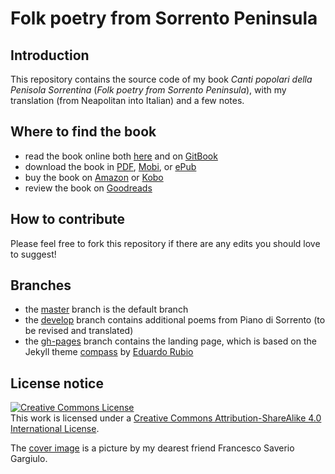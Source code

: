 # Folk poetry from Sorrento Peninsula

## Introduction

This repository contains the source code of my book _Canti popolari della Penisola Sorrentina_ (_Folk poetry from Sorrento Peninsula_), with my translation (from Neapolitan into Italian) and a few notes.

## Where to find the book

* read the book online both [here](manuscript/SUMMARY.md) and on [GitBook](https://robertoreale.gitbooks.io/sorrento)
* download the book in [PDF](https://www.gitbook.com/download/pdf/book/robertoreale/sorrento), [Mobi](https://www.gitbook.com/download/mobi/book/robertoreale/sorrento), or [ePub](https://www.gitbook.com/download/epub/book/robertoreale/sorrento)
* buy the book on [Amazon](https://www.amazon.it/gp/product/B079G61WY6/) or [Kobo](https://www.kobo.com/ebook/canti-popolari-della-penisola-sorrentina)
* review the book on [Goodreads](https://www.goodreads.com/book/show/38310952-canti-popolari-della-penisola-sorrentina)

## How to contribute

Please feel free to fork this repository if there are any edits you should love to suggest!

## Branches

* the [master](https://github.com/robertoreale/sorrento) branch is the default branch
* the [develop](https://github.com/robertoreale/sorrento/tree/develop) branch contains additional poems from Piano di Sorrento (to be revised and translated)
* the [gh-pages](https://github.com/robertoreale/sorrento/tree/gh-pages) branch contains the landing page, which is based on the Jekyll theme [compass](https://github.com/excentris/compass) by [Eduardo Rubio](https://github.com/excentris)

## License notice

<a rel="license" href="http://creativecommons.org/licenses/by-sa/4.0/"><img alt="Creative Commons License" style="border-width:0" src="https://i.creativecommons.org/l/by-sa/4.0/88x31.png" /></a><br />This work is licensed under a <a rel="license" href="http://creativecommons.org/licenses/by-sa/4.0/">Creative Commons Attribution-ShareAlike 4.0 International License</a>.

The [cover image](manuscript/cover.jpg) is a picture by my dearest friend Francesco Saverio Gargiulo.
